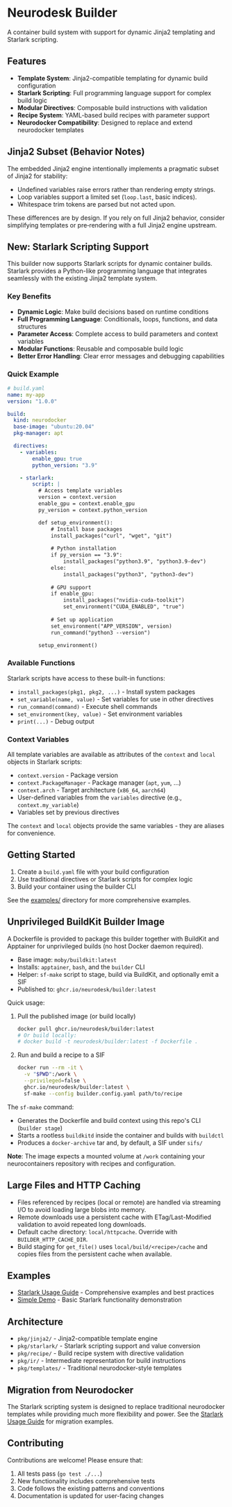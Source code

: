 # Neurodesk Builder

A container build system with support for dynamic Jinja2 templating and Starlark scripting.

## Features

- **Template System**: Jinja2-compatible templating for dynamic build configuration
- **Starlark Scripting**: Full programming language support for complex build logic
- **Modular Directives**: Composable build instructions with validation
- **Recipe System**: YAML-based build recipes with parameter support
- **Neurodocker Compatibility**: Designed to replace and extend neurodocker templates

## Jinja2 Subset (Behavior Notes)

The embedded Jinja2 engine intentionally implements a pragmatic subset of Jinja2 for stability:
- Undefined variables raise errors rather than rendering empty strings.
- Loop variables support a limited set (`loop.last`, basic indices).
- Whitespace trim tokens are parsed but not acted upon.

These differences are by design. If you rely on full Jinja2 behavior, consider simplifying templates or pre‑rendering with a full Jinja2 engine upstream.

## New: Starlark Scripting Support

This builder now supports Starlark scripts for dynamic container builds. Starlark provides a Python-like programming language that integrates seamlessly with the existing Jinja2 template system.

### Key Benefits

- **Dynamic Logic**: Make build decisions based on runtime conditions
- **Full Programming Language**: Conditionals, loops, functions, and data structures
- **Parameter Access**: Complete access to build parameters and context variables
- **Modular Functions**: Reusable and composable build logic
- **Better Error Handling**: Clear error messages and debugging capabilities

### Quick Example

```yaml
# build.yaml
name: my-app
version: "1.0.0"

build:
  kind: neurodocker
  base-image: "ubuntu:20.04"
  pkg-manager: apt

  directives:
    - variables:
        enable_gpu: true
        python_version: "3.9"

    - starlark:
        script: |
          # Access template variables
          version = context.version
          enable_gpu = context.enable_gpu
          py_version = context.python_version

          def setup_environment():
              # Install base packages
              install_packages("curl", "wget", "git")
              
              # Python installation
              if py_version == "3.9":
                  install_packages("python3.9", "python3.9-dev")
              else:
                  install_packages("python3", "python3-dev")
              
              # GPU support
              if enable_gpu:
                  install_packages("nvidia-cuda-toolkit")
                  set_environment("CUDA_ENABLED", "true")
              
              # Set up application
              set_environment("APP_VERSION", version)
              run_command("python3 --version")

          setup_environment()
```

### Available Functions

Starlark scripts have access to these built-in functions:

- `install_packages(pkg1, pkg2, ...)` - Install system packages
- `set_variable(name, value)` - Set variables for use in other directives
- `run_command(command)` - Execute shell commands
- `set_environment(key, value)` - Set environment variables
- `print(...)` - Debug output

### Context Variables

All template variables are available as attributes of the `context` and `local` objects in Starlark scripts:

- `context.version` - Package version
- `context.PackageManager` - Package manager (`apt`, `yum`, ...)
- `context.arch` - Target architecture (`x86_64`, `aarch64`)
- User-defined variables from the `variables` directive (e.g., `context.my_variable`)
- Variables set by previous directives

The `context` and `local` objects provide the same variables - they are aliases for convenience.

## Getting Started

1. Create a `build.yaml` file with your build configuration
2. Use traditional directives or Starlark scripts for complex logic
3. Build your container using the builder CLI

See the [examples/](examples/) directory for more comprehensive examples.

## Unprivileged BuildKit Builder Image

A Dockerfile is provided to package this builder together with BuildKit and Apptainer for unprivileged builds (no host Docker daemon required).

- Base image: `moby/buildkit:latest`
- Installs: `apptainer`, `bash`, and the `builder` CLI
- Helper: `sf-make` script to stage, build via BuildKit, and optionally emit a SIF
- Published to: `ghcr.io/neurodesk/builder:latest`

Quick usage:

1) Pull the published image (or build locally)
   ```bash
   docker pull ghcr.io/neurodesk/builder:latest
   # Or build locally:
   # docker build -t neurodesk/builder:latest -f Dockerfile .
   ```

2) Run and build a recipe to a SIF
   ```bash
   docker run --rm -it \
     -v "$PWD":/work \
     --privileged=false \
     ghcr.io/neurodesk/builder:latest \
     sf-make --config builder.config.yaml path/to/recipe
   ```

The `sf-make` command:
- Generates the Dockerfile and build context using this repo's CLI (`builder stage`)
- Starts a rootless `buildkitd` inside the container and builds with `buildctl`
- Produces a `docker-archive` tar and, by default, a SIF under `sifs/`

**Note**: The image expects a mounted volume at `/work` containing your neurocontainers repository with recipes and configuration.

## Large Files and HTTP Caching

- Files referenced by recipes (local or remote) are handled via streaming I/O to avoid loading large blobs into memory.
- Remote downloads use a persistent cache with ETag/Last-Modified validation to avoid repeated long downloads.
- Default cache directory: `local/httpcache`. Override with `BUILDER_HTTP_CACHE_DIR`.
- Build staging for `get_file()` uses `local/build/<recipe>/cache` and copies files from the persistent cache when available.

## Examples

- [Starlark Usage Guide](examples/starlark_usage.md) - Comprehensive examples and best practices
- [Simple Demo](examples/starlark-demo.yaml) - Basic Starlark functionality demonstration

## Architecture

- `pkg/jinja2/` - Jinja2-compatible template engine
- `pkg/starlark/` - Starlark scripting support and value conversion
- `pkg/recipe/` - Build recipe system with directive validation
- `pkg/ir/` - Intermediate representation for build instructions
- `pkg/templates/` - Traditional neurodocker-style templates

## Migration from Neurodocker

The Starlark scripting system is designed to replace traditional neurodocker templates while providing much more flexibility and power. See the [Starlark Usage Guide](examples/starlark_usage.md) for migration examples.

## Contributing

Contributions are welcome! Please ensure that:

1. All tests pass (`go test ./...`)
2. New functionality includes comprehensive tests
3. Code follows the existing patterns and conventions
4. Documentation is updated for user-facing changes
